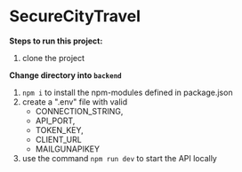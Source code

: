 # SecureCityTravel

**Steps to run this project:**

1. clone the project

**Change directory into `backend`**

1.  `npm i` to install the npm-modules defined in package.json
2. create a ".env" file with valid 
    - CONNECTION_STRING,
    - API_PORT,
    - TOKEN_KEY,
    - CLIENT_URL
    - MAILGUNAPIKEY
3. use the command `npm run dev` to start the API locally

